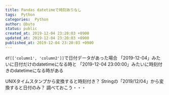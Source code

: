 ```yaml
---
title: Pandas datetimeで時刻ありなし
tags:  Python
categories:  Python
author: @buto
status: public
created_at: 2019-12-04 23:20:03 +0900
updated_at: 2019-12-04 23:20:03 +0900
published_at: 2019-12-04 23:20:03 +0900
---
```

`df[['column1', 'column2']]`で日付データがあった場合
「2019-12-04」みたいに日付だけのdatetimeになる時と
「2019-12-04 23:00:00」みたいに時刻付きのdatetimeになる時がある

UNIXタイムスタンプから変換すると時刻付き？
Stringの「2019/12/04」から変換すると日付のみ？
調べておこう・・・
